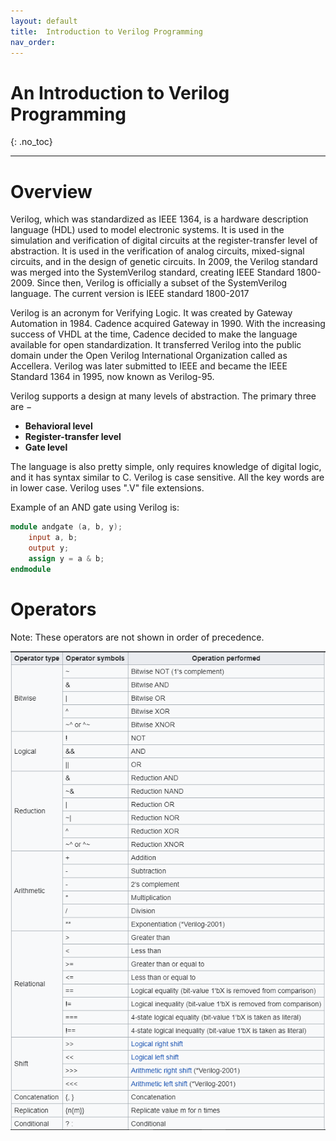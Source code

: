 ```yaml
---
layout: default
title:  Introduction to Verilog Programming
nav_order: 
---
```


# An Introduction to Verilog Programming
{: .no_toc}

---

# Overview
Verilog, which was standardized as IEEE 1364, is a hardware description language (HDL) used to model electronic systems. 
It is used in the simulation and verification of digital circuits at the register-transfer level of abstraction. It is used in the verification of analog circuits,  mixed-signal circuits, and in the design of genetic circuits. In 2009, the Verilog standard was merged into the SystemVerilog standard, creating IEEE Standard 1800-2009. Since then, Verilog is officially a subset of the SystemVerilog language. The current version is IEEE standard 1800-2017

Verilog is an acronym for Verifying Logic. It was created by Gateway Automation in 1984. Cadence acquired Gateway in 1990. With the increasing success of VHDL at the time, Cadence decided to make the language available for open standardization. 
It transferred Verilog into the public domain under the Open Verilog International Organization called as  Accellera. Verilog was later submitted to IEEE and became the IEEE Standard 1364 in 1995, now known as Verilog-95.

Verilog supports a design at many levels of abstraction. The primary three are −
- **Behavioral level**
- **Register-transfer level**
- **Gate level**

The language is also pretty simple, only requires knowledge of digital logic, and it has syntax similar to C. Verilog is case sensitive. All the key words are in lower case. Verilog uses ".V" file extensions.

Example of an AND gate using Verilog is:
``` Verilog
module andgate (a, b, y);
	input a, b;
	output y;
	assign y = a & b;
endmodule
```

# Operators
Note: These operators are not shown in order of precedence.


<div style="text-align:center"><img src="../assets/images/operators.png" /></div>

